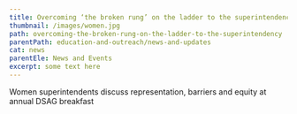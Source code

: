```yaml
---
title: Overcoming ‘the broken rung’ on the ladder to the superintendency
thumbnail: /images/women.jpg
path: overcoming-the-broken-rung-on-the-ladder-to-the-superintendency
parentPath: education-and-outreach/news-and-updates
cat: news
parentEle: News and Events
excerpt: some text here
---
```

Women superintendents discuss representation, barriers and equity at annual DSAG breakfast
